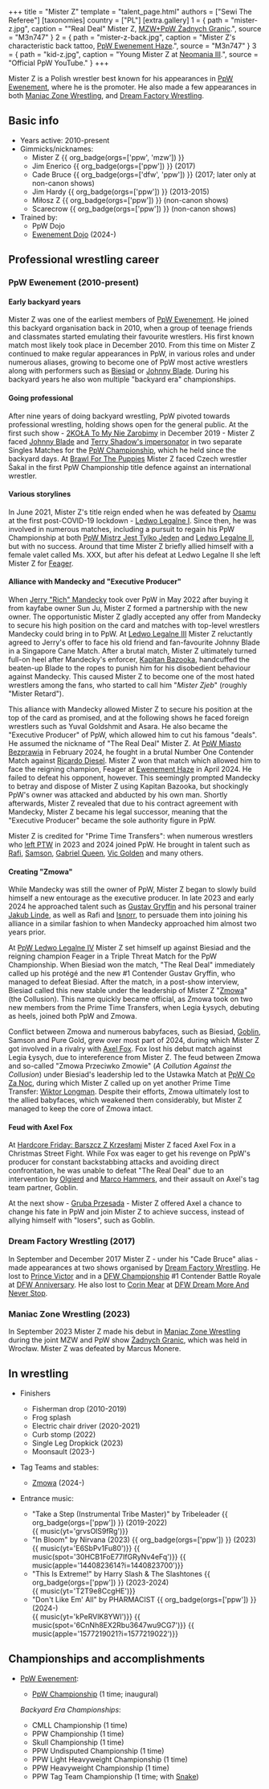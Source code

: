 +++
title = "Mister Z"
template = "talent_page.html"
authors = ["Sewi The Referee"]
[taxonomies]
country = ["PL"]
[extra.gallery]
1 = { path = "mister-z.jpg", caption = "&quot;Real Deal&quot; Mister Z, [MZW+PpW Żadnych Granic](@/e/mzw/2023-09-23-mzw_ppw-zadnych-granic.md).", source = "M3n747" }
2 = { path = "mister-z-back.jpg", caption = "Mister Z's characteristic back tattoo, [PpW Ewenement Haze](@/e/ppw/2024-04-20-ppw-ewenement-haze.md).", source = "M3n747" }
3 = { path = "kid-z.jpg", caption = "Young Mister Z at [Neomania III](@/e/ppw/2013-07-12-ppw-neomania-iii.md).", source = "Official PpW YouTube." }
+++

Mister Z is a Polish wrestler best known for his appearances in [PpW Ewenement](@/o/ppw.md), where he is the promoter. He also made a few appearances in both [Maniac Zone Wrestling](@/o/mzw.md), and [Dream Factory Wrestling](@/o/dfw.md).

## Basic info

* Years active: 2010-present
* Gimmicks/nicknames:
  - Mister Z {{ org_badge(orgs=['ppw', 'mzw']) }}
  - Jim Enerico {{ org_badge(orgs=['ppw']) }} (2017)
  - Cade Bruce {{ org_badge(orgs=['dfw', 'ppw']) }} (2017; later only at non-canon shows)
  - Jim Hardy {{ org_badge(orgs=['ppw']) }} (2013-2015)
  - Miłosz Z {{ org_badge(orgs=['ppw']) }} (non-canon shows)
  - Scarecrow {{ org_badge(orgs=['ppw']) }} (non-canon shows)
* Trained by:
  - PpW Dojo
  - [Ewenement Dojo](@/o/ewenement-dojo.md) (2024-)

## Professional wrestling career

### PpW Ewenement (2010-present)

#### Early backyard years

Mister Z was one of the earliest members of [PpW Ewenement](@/o/ppw.md). He joined this backyard organisation back in 2010, when a group of teenage friends and classmates started emulating their favourite wrestlers. His first known match most likely took place in December 2010. From this time on Mister Z continued to make regular appearances in PpW, in various roles and under numerous aliases, growing to become one of PpW most active wrestlers along with performers such as [Biesiad](@/w/biesiad.md) or [Johnny Blade](@/w/johnny-blade.md). During his backyard years he also won multiple "backyard era" championships.

#### Going professional

After nine years of doing backyard wrestling, PpW pivoted towards professional wrestling, holding shows open for the general public. At the first such show - [2KOŁA To My Nie Zarobimy](@/e/ppw/2019-12-07-ppw-2kola-to-my-nie-zarobimy.md) in December 2019 - Mister Z faced [Johnny Blade](@?w/johnny-blade.md) and [Terry Shadow's impersonator](@/w/rob-scaffold.md) in two separate Singles Matches for the [PpW Championship](@/c/ppw-championship.md), which he held since the backyard days. At [Brawl For The Puppies](@/e/ppw/2020-02-15-ppw-brawl-for-the-puppies.md) Mister Z faced Czech wrestler Šakal in the first PpW Championship title defence against an international wrestler.

#### Various storylines

In June 2021, Mister Z's title reign ended when he was defeated by [Osamu](@/w/osamu.md) at the first post-COVID-19 lockdown - [Ledwo Legalne I](@/e/ppw/2021-06-12-ppw-ledwo-legalne.md). Since then, he was involved in numerous matches, including a pursuit to regain his PpW Championship at both [PpW Mistrz Jest Tylko Jeden](@/e/ppw/2022-03-12-ppw-mistrz-jest-tylko-jeden.md) and [Ledwo Legalne II](@/e/ppw/2022-05-21-ppw-ledwo-legalne-ii.md), but with no success. Around that time Mister Z briefly allied himself with a female valet called Ms. XXX, but after his defeat at Ledwo Legalne II she left Mister Z for [Feager](@/w/feager.md).

#### Alliance with Mandecky and "Executive Producer"

When [Jerry "Rich" Mandecky](@/w/jerry-mandecky.md) took over PpW in May 2022 after buying it from kayfabe owner Sun Ju, Mister Z formed a partnership with the new owner. The opportunistic Mister Z gladly accepted any offer from Mandecky to secure his high position on the card and matches with top-level wrestlers Mandecky could bring in to PpW. At [Ledwo Legalne III](@/e/ppw/2023-06-17-ppw-ledwo-legalne-3.md) Mister Z reluctantly agreed to Jerry's offer to face his old friend and fan-favourite Johnny Blade in a Singapore Cane Match. After a brutal match, Mister Z ultimately turned full-on heel after Mandecky's enforcer, [Kapitan Bazooka](@/w/kapitan-bazooka.md), handcuffed the beaten-up Blade to the ropes to punish him for his disobedient behaviour against Mandecky. This caused Mister Z to become one of the most hated wrestlers among the fans, who started to call him "_Mister Zjeb_" (roughly "Mister Retard").

This alliance with Mandecky allowed Mister Z to secure his position at the top of the card as promised, and at the following shows he faced foreign wrestlers such as Yuval Goldshmit and Asara. He also became the "Executive Producer" of PpW, which allowed him to cut his famous "deals". He assumed the nickname of "The Real Deal" Mister Z. At [PpW Miasto Bezprawia](@/e/ppw/2024-02-10-ppw-miasto-bezprawia.md) in February 2024, he fought in a brutal Number One Contender Match against [Ricardo Diesel](@/w/ricardo-diesel.md). Mister Z won that match which allowed him to face the reigning champion, Feager at [Ewenement Haze](@/e/ppw/2024-04-20-ppw-ewenement-haze.md) in April 2024. He failed to defeat his opponent, however. This seemingly prompted Mandecky to betray and dispose of Mister Z using Kapitan Bazooka, but shockingly PpW's owner was attacked and abducted by his own man. Shortly afterwards, Mister Z revealed that due to his contract agreement with Mandecky, Mister Z became his legal successor, meaning that the "Executive Producer" became the sole authority figure in PpW.

Mister Z is credited for "Prime Time Transfers": when numerous wrestlers who [left PTW](@/a/ptw-exits.md) in 2023 and 2024 joined PpW. He brought in talent such as [Rafi](@/w/rafi.md), [Samson](@/w/samson.md), [Gabriel Queen](@/w/gabriel-queen.md), [Vic Golden](@/w/vic-golden.md) and many others.

#### Creating "Zmowa"

While Mandecky was still the owner of PpW, Mister Z began to slowly build himself a new entourage as the executive producer. In late 2023 and early 2024 he approached talent such as [Gustav Gryffin](@/w/gustav-gryffin.md) and his personal trainer [Jakub Linde](@/w/jakub-linde.md), as well as Rafi and [Isnorr](@/w/isnorr.md), to persuade them into joining his alliance in a similar fashion to when Mandecky approached him almost two years prior.

At [PpW Ledwo Legalne IV](@/e/ppw/2024-06-08-ppw-ledwo-legalne-4.md) Mister Z set himself up against Biesiad and the reigning champion Feager in a Triple Threat Match for the PpW Championship. When Biesiad won the match, "The Real Deal" immediately called up his protégé and the new #1 Contender Gustav Gryffin, who managed to defeat Biesiad. After the match, in a post-show interview, Biesiad called this new stable under the leadership of Mister Z "[Zmowa](@/a/the-collusion.md)" (the Collusion). This name quickly became official, as Zmowa took on two new members from the Prime Time Transfers, when Legia Łysych, debuting as heels, joined both PpW and Zmowa.

Conflict between Zmowa and numerous babyfaces, such as Biesiad, [Goblin](@/w/goblin.md), Samson and Pure Gold, grew over most part of 2024, during which Mister Z got involved in a rivalry with [Axel Fox](@/w/axel-fox.md). Fox lost his debut match against Legia Łysych, due to intereference from Mister Z. The feud between Zmowa and so-called "Zmowa Przeciwko Zmowie" (_A Collution Against the Collusion_) under Biesiad's leadership led to the Ustawka Match at [PpW Co Za Noc](@/e/ppw/2024-10-26-ppw-co-za-noc.md), during which Mister Z called up on yet another Prime Time Transfer: [Wiktor Longman](@/w/wiktor-longman.md). Despite their efforts, Zmowa ultimately lost to the allied babyfaces, which weakened them considerably, but Mister Z managed to keep the core of Zmowa intact.

#### Feud with Axel Fox

At [Hardcore Friday: Barszcz Z Krzesłami](@/e/ppw/2024-12-06-ppw-hardcore-friday-barszcz-z-krzeslami.md) Mister Z faced Axel Fox in a Christmas Street Fight. While Fox was eager to get his revenge on PpW's producer for constant backstabbing attacks and avoiding direct confrontation, he was unable to defeat "The Real Deal" due to an intervention by [Olgierd](@/w/olgierd.md) and [Marco Hammers](@/w/marco-hammers.md), and their assault on Axel's tag team partner, Goblin.

At the next show - [Gruba Przesada](@/e/ppw/2025-01-25-ppw-gruba-przesada.md) - Mister Z offered Axel a chance to change his fate in PpW and join Mister Z to achieve success, instead of allying himself with "losers", such as Goblin.

### Dream Factory Wrestling (2017)

In September and December 2017 Mister Z - under his "Cade Bruce" alias - made appearances at two shows organised by [Dream Factory Wrestling](@/o/dfw.md). He lost to [Prince Victor](@/w/vic-golden.md) and in a [DFW Championship](@/c/dfw-championship.md) #1 Contender Battle Royale at [DFW Anniversary](@/e/dfw/2017-09-30-dfw-anniversary.md). He also lost to [Corin Mear](@/w/corin-mear.md) at [DFW Dream More And Never Stop](@/e/dfw/2017-12-09-dfw-dream-more-and-never-stop.md).

### Maniac Zone Wrestling (2023)

In September 2023 Mister Z made his debut in [Maniac Zone Wrestling](@/o/mzw.md) during the joint MZW and PpW show [Żadnych Granic](@/e/mzw/2023-09-23-mzw_ppw-zadnych-granic.md), which was held in Wrocław. Mister Z was defeated by Marcus Monere.

## In wrestling

* Finishers
  - Fisherman drop (2010-2019)
  - Frog splash
  - Electric chair driver (2020-2021)
  - Curb stomp (2022)
  - Single Leg Dropkick (2023)
  - Moonsault (2023-)

* Tag Teams and stables:
  - [Zmowa](@/a/the-collusion.md) (2024-)

* Entrance music:
  - "Take a Step (Instrumental Tribe Master)" by Tribeleader
 {{ org_badge(orgs=['ppw']) }} (2019-2022) <br>
 {{ music(yt='grvsOlS9fRg')}}
  - "In Bloom" by Nirvana (2023)
 {{ org_badge(orgs=['ppw']) }} (2023) <br>
 {{ music(yt='E6SbPv1Fu80')}}
 {{ music(spot='30HCB1FoE77IfGRyNv4eFq')}}
 {{ music(apple='1440823614?i=1440823700')}}
  - "This Is Extreme!" by Harry Slash & The Slashtones
 {{ org_badge(orgs=['ppw']) }} (2023-2024) <br>
 {{ music(yt='T2T9e8CcgHE')}}
  - "Don't Like Em' All" by PHARMACIST
 {{ org_badge(orgs=['ppw']) }} (2024-) <br>
 {{ music(yt='kPeRVlK8YWI')}}
 {{ music(spot='6CnNh8EX2Rbu3647wu9CG7')}}
 {{ music(apple='1577219021?i=1577219022')}}

 ## Championships and accomplishments

* [PpW Ewenement](@/o/ppw.md):
  - [PpW Championship](@/c/ppw-championship.md) (1 time; inaugural)

   _Backyard Era Championships_:
  - CMLL Championship (1 time)
  - PPW Championship (1 time)
  - Skull Championship (1 time)
  - PPW Undisputed Championship (1 time)
  - PPW Light Heavyweight Championship (1 time)
  - PPW Heavyweight Championship (1 time)
  - PPW Tag Team Championship (1 time; with [Snake](@/w/snake.md))
